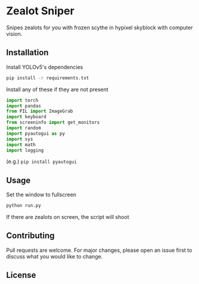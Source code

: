 # Zealot Sniper

Snipes zealots for you with frozen scythe in hypixel skyblock with computer vision.

## Installation

Install YOLOv5's dependencies
```bash
pip install -r requirements.txt
```
Install any of these if they are not present
```python
import torch
import pandas
from PIL import ImageGrab
import keyboard
from screeninfo import get_monitors
import random
import pyautogui as py
import sys
import math
import logging
```
(e.g.) `pip install pyautogui`

## Usage
Set the window to fullscreen
```bash
python run.py
```
If there are zealots on screen, the script will shoot

## Contributing

Pull requests are welcome. For major changes, please open an issue first
to discuss what you would like to change.

## License
